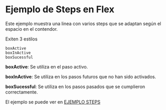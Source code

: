 # Ejemplo de Steps en Flex

Este ejemplo muestra una linea con varios steps que se adaptan según el espacio en el contendor.

Exiten 3 estilos
```
boxActive
boxInActive
boxSucessful
```
**boxActive**: Se utiliza en el paso activo.

**boxInActive**: Se utiliza en los pasos futuros que no han sido activados.

**boxSucessful**: Se utiliza en los pasos pasados que se cumplieron correctamente.

El ejemplo se puede ver en [EJEMPLO STEPS](https://codepen.io/lleoz/pen/xxwWxjd)

